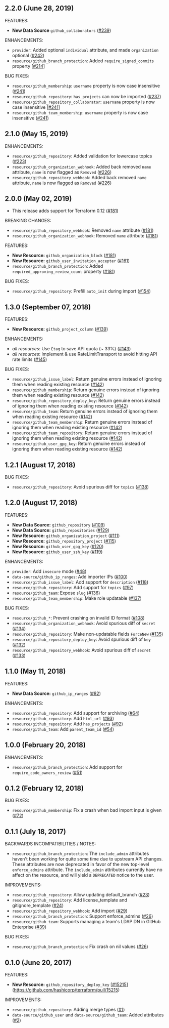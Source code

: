 ## 2.2.0 (June 28, 2019)

FEATURES:

* **New Data Source** `github_collaborators` ([#239](https://github.com/terraform-providers/terraform-provider-github/issues/239))

ENHANCEMENTS:

* `provider`: Added optional `individual` attribute, and made `organization` optional ([#242](https://github.com/terraform-providers/terraform-provider-github/issues/242))
* `resource/github_branch_protection`: Added `require_signed_commits` property [[#214](https://github.com/terraform-providers/terraform-provider-github/issues/214)] 

BUG FIXES:

* `resource/github_membership`: `username` property is now case insensitive ([#241](https://github.com/terraform-providers/terraform-provider-github/issues/241))
* `resource/github_repository`: `has_projects` can now be imported ([#237](https://github.com/terraform-providers/terraform-provider-github/issues/237))
* `resource/github_repository_collaborator`: `username` property is now case insensitive [[#241](https://github.com/terraform-providers/terraform-provider-github/issues/241)] 
* `resource/github_team_membership`: `username` property is now case insensitive ([#241](https://github.com/terraform-providers/terraform-provider-github/issues/241))
 

## 2.1.0 (May 15, 2019)

ENHANCEMENTS:

* `resource/github_repository`: Added validation for lowercase topics ([#223](https://github.com/terraform-providers/terraform-provider-github/issues/223))
* `resource/github_organization_webhook`: Added back removed `name` attribute, `name` is now flagged as `Removed` ([#226](https://github.com/terraform-providers/terraform-provider-github/issues/226))
* `resource/github_repository_webhook`: Added back removed `name` attribute, `name` is now flagged as `Removed` ([#226](https://github.com/terraform-providers/terraform-provider-github/issues/226))

## 2.0.0 (May 02, 2019)

* This release adds support for Terraform 0.12 ([#181](https://github.com/terraform-providers/terraform-provider-github/issues/181))

BREAKING CHANGES:

* `resource/github_repository_webhook`: Removed `name` attribute ([#181](https://github.com/terraform-providers/terraform-provider-github/issues/181))
* `resource/github_organization_webhook`: Removed `name` attribute ([#181](https://github.com/terraform-providers/terraform-provider-github/issues/181))

FEATURES:

* **New Resource:** `github_organization_block` ([#181](https://github.com/terraform-providers/terraform-provider-github/issues/181))
* **New Resource:** `github_user_invitation_accepter` ([#161](https://github.com/terraform-providers/terraform-provider-github/issues/161))
* `resource/github_branch_protection`: Added `required_approving_review_count` property ([#181](https://github.com/terraform-providers/terraform-provider-github/issues/181))

BUG FIXES:

* `resource/github_repository`: Prefill `auto_init` during import ([#154](https://github.com/terraform-providers/terraform-provider-github/issues/154))

## 1.3.0 (September 07, 2018)

FEATURES:

* **New Resource:** `github_project_column` ([#139](https://github.com/terraform-providers/terraform-provider-github/issues/139))

ENHANCEMENTS:

* _all resources_: Use `Etag` to save API quota (~ 33%) ([#143](https://github.com/terraform-providers/terraform-provider-github/issues/143))
* _all resources_: Implement & use RateLimitTransport to avoid hitting API rate limits ([#145](https://github.com/terraform-providers/terraform-provider-github/issues/145))

BUG FIXES:

* `resource/github_issue_label`: Return genuine errors instead of ignoring them when reading existing resource ([#142](https://github.com/terraform-providers/terraform-provider-github/issues/142))
* `resource/github_membership`: Return genuine errors instead of ignoring them when reading existing resource ([#142](https://github.com/terraform-providers/terraform-provider-github/issues/142))
* `resource/github_repository_deploy_key`: Return genuine errors instead of ignoring them when reading existing resource ([#142](https://github.com/terraform-providers/terraform-provider-github/issues/142))
* `resource/github_team`: Return genuine errors instead of ignoring them when reading existing resource ([#142](https://github.com/terraform-providers/terraform-provider-github/issues/142))
* `resource/github_team_membership`: Return genuine errors instead of ignoring them when reading existing resource ([#142](https://github.com/terraform-providers/terraform-provider-github/issues/142))
* `resource/github_team_repository`: Return genuine errors instead of ignoring them when reading existing resource ([#142](https://github.com/terraform-providers/terraform-provider-github/issues/142))
* `resource/github_user_gpg_key`: Return genuine errors instead of ignoring them when reading existing resource ([#142](https://github.com/terraform-providers/terraform-provider-github/issues/142))

## 1.2.1 (August 17, 2018)

BUG FIXES:

* `resource/github_repository`: Avoid spurious diff for `topics` ([#138](https://github.com/terraform-providers/terraform-provider-github/issues/138))

## 1.2.0 (August 17, 2018)

FEATURES:

* **New Data Source:** `github_repository` ([#109](https://github.com/terraform-providers/terraform-provider-github/issues/109))
* **New Data Source:** `github_repositories` ([#129](https://github.com/terraform-providers/terraform-provider-github/issues/129))
* **New Resource:** `github_organization_project` ([#111](https://github.com/terraform-providers/terraform-provider-github/issues/111))
* **New Resource:** `github_repository_project` ([#115](https://github.com/terraform-providers/terraform-provider-github/issues/115))
* **New Resource:** `github_user_gpg_key` ([#120](https://github.com/terraform-providers/terraform-provider-github/issues/120))
* **New Resource:** `github_user_ssh_key` ([#119](https://github.com/terraform-providers/terraform-provider-github/issues/119))

ENHANCEMENTS:

* `provider`: Add `insecure` mode ([#48](https://github.com/terraform-providers/terraform-provider-github/issues/48))
* `data-source/github_ip_ranges`: Add importer IPs ([#100](https://github.com/terraform-providers/terraform-provider-github/issues/100))
* `resource/github_issue_label`: Add support for `description` ([#118](https://github.com/terraform-providers/terraform-provider-github/issues/118))
* `resource/github_repository`: Add support for `topics` ([#97](https://github.com/terraform-providers/terraform-provider-github/issues/97))
* `resource/github_team`: Expose `slug` ([#136](https://github.com/terraform-providers/terraform-provider-github/issues/136))
* `resource/github_team_membership`: Make role updatable ([#137](https://github.com/terraform-providers/terraform-provider-github/issues/137))

BUG FIXES:

* `resource/github_*`: Prevent crashing on invalid ID format ([#108](https://github.com/terraform-providers/terraform-provider-github/issues/108))
* `resource/github_organization_webhook`: Avoid spurious diff of `secret` ([#134](https://github.com/terraform-providers/terraform-provider-github/issues/134))
* `resource/github_repository`: Make non-updatable fields `ForceNew` ([#135](https://github.com/terraform-providers/terraform-provider-github/issues/135))
* `resource/github_repository_deploy_key`: Avoid spurious diff of `key` ([#132](https://github.com/terraform-providers/terraform-provider-github/issues/132))
* `resource/github_repository_webhook`: Avoid spurious diff of `secret` ([#133](https://github.com/terraform-providers/terraform-provider-github/issues/133))


## 1.1.0 (May 11, 2018)

FEATURES:

* **New Data Source:** `github_ip_ranges` ([#82](https://github.com/terraform-providers/terraform-provider-github/issues/82))

ENHANCEMENTS:

* `resource/github_repository`: Add support for archiving ([#64](https://github.com/terraform-providers/terraform-provider-github/issues/64))
* `resource/github_repository`: Add `html_url` ([#93](https://github.com/terraform-providers/terraform-provider-github/issues/93))
* `resource/github_repository`: Add `has_projects` ([#92](https://github.com/terraform-providers/terraform-provider-github/issues/92))
* `resource/github_team`: Add `parent_team_id` ([#54](https://github.com/terraform-providers/terraform-provider-github/issues/54))

## 1.0.0 (February 20, 2018)

ENHANCEMENTS:

* `resource/github_branch_protection`: Add support for `require_code_owners_review` ([#51](https://github.com/terraform-providers/terraform-provider-github/issues/51))

## 0.1.2 (February 12, 2018)

BUG FIXES:

* `resource/github_membership`: Fix a crash when bad import input is given ([#72](https://github.com/terraform-providers/terraform-provider-github/issues/72))

## 0.1.1 (July 18, 2017)

BACKWARDS INCOMPATIBILITIES / NOTES:

* `resource/github_branch_protection`: The `include_admin` attributes haven't been working for quite some time due to upstream API changes. These attributes are now deprecated in favor of the new top-level `enforce_admins` attribute. The `include_admin` attributes currently have no affect on the resource, and will yield a `DEPRECATED` notice to the user. 

IMPROVEMENTS:

* `resource/github_repository`: Allow updating default_branch ([#23](https://github.com/terraform-providers/terraform-provider-github/issues/23))
* `resource/github_repository`: Add license_template and gitignore_template ([#24](https://github.com/terraform-providers/terraform-provider-github/issues/24))
* `resource/github_repository_webhook`: Add import ([#29](https://github.com/terraform-providers/terraform-provider-github/issues/29))
* `resource/github_branch_protection`: Support enforce_admins ([#26](https://github.com/terraform-providers/terraform-provider-github/issues/26))
* `resource/github_team`: Supports managing a team's LDAP DN in GitHub Enterprise ([#39](https://github.com/terraform-providers/terraform-provider-github/issues/39))

BUG FIXES: 

* `resource/github_branch_protection`: Fix crash on nil values ([#26](https://github.com/terraform-providers/terraform-provider-github/issues/26))

## 0.1.0 (June 20, 2017)

FEATURES:

* **New Resource:** `github_repository_deploy_key` [[#15215](https://github.com/terraform-providers/terraform-provider-github/issues/15215)](https://github.com/hashicorp/terraform/pull/15215)

IMPROVEMENTS:

* `resource/github_repository`: Adding merge types ([#1](https://github.com/terraform-providers/terraform-provider-github/issues/1))
* `data-source/github_user` and `data-source/github_team`: Added attributes ([#2](https://github.com/terraform-providers/terraform-provider-github/issues/2))
